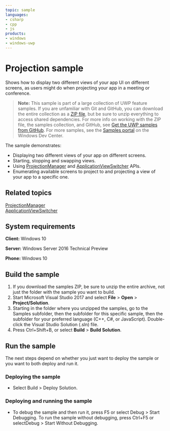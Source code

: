 ```yaml
---
topic: sample
languages:
- csharp
- cpp
- js
products:
- windows
- windows-uwp
---
```


<!---
  category: Navigation
  samplefwlink: http://go.microsoft.com/fwlink/p/?LinkId=620587
--->

# Projection sample

Shows how to display two different views of your app UI on different screens, as users might do when projecting your app in a meeting or conference.

> **Note:** This sample is part of a large collection of UWP feature samples. 
> If you are unfamiliar with Git and GitHub, you can download the entire collection as a 
> [ZIP file](https://github.com/Microsoft/Windows-universal-samples/archive/master.zip), but be 
> sure to unzip everything to access shared dependencies. For more info on working with the ZIP file, 
> the samples collection, and GitHub, see [Get the UWP samples from GitHub](https://aka.ms/ovu2uq). 
> For more samples, see the [Samples portal](https://aka.ms/winsamples) on the Windows Dev Center. 

The sample demonstrates:

-  Displaying two different views of your app on different screens.
-  Starting, stopping and swapping views.
-  Using [ProjectionManager](http://msdn.microsoft.com/library/windows/apps/dn281126) and [ApplicationViewSwitcher](http://msdn.microsoft.com/library/windows/apps/dn281094) APIs.
-  Enumerating available screens to project to and projecting a view of your app to a specific one.

## Related topics

[ProjectionManager](http://msdn.microsoft.com/library/windows/apps/dn281126)  
[ApplicationViewSwitcher](http://msdn.microsoft.com/library/windows/apps/dn281094)  

## System requirements

**Client:** Windows 10

**Server:** Windows Server 2016 Technical Preview

**Phone:**  Windows 10

## Build the sample

1. If you download the samples ZIP, be sure to unzip the entire archive, not just the folder with the sample you want to build. 
2. Start Microsoft Visual Studio 2017 and select **File** \> **Open** \> **Project/Solution**.
3. Starting in the folder where you unzipped the samples, go to the Samples subfolder, then the subfolder for this specific sample, then the subfolder for your preferred language (C++, C#, or JavaScript). Double-click the Visual Studio Solution (.sln) file.
4. Press Ctrl+Shift+B, or select **Build** \> **Build Solution**.

## Run the sample

The next steps depend on whether you just want to deploy the sample or you want to both deploy and run it.

### Deploying the sample

- Select Build > Deploy Solution. 

### Deploying and running the sample

- To debug the sample and then run it, press F5 or select Debug >  Start Debugging. To run the sample without debugging, press Ctrl+F5 or selectDebug > Start Without Debugging.
